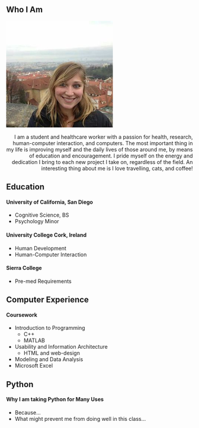 ## Who I Am

<p align="left">
  <img src="portfolio.jpg" class="center"> 
</p>

<p align="right">
  I am a student and healthcare worker with a passion for health, research, human-computer interaction, and computers. The most important thing in my life is improving myself and the daily lives of those around me, by means of education and encouragement. I pride myself on the energy and dedication I bring to each new project I take on, regardless of the field. An interesting thing about me is I love travelling, cats, and coffee!
</p>

## Education

#### University of California, San Diego
- Cognitive Science, BS
- Psychology Minor

#### University College Cork, Ireland
- Human Development
- Human-Computer Interaction

#### Sierra College
- Pre-med Requirements


## Computer Experience
#### Coursework
- Introduction to Programming
  - C++
  - MATLAB
- Usability and Information Architecture
  - HTML and web-design
- Modeling and Data Analysis
- Microsoft Excel

## Python
#### Why I am taking Python for Many Uses
- Because...
- What might prevent me from doing well in this class...
